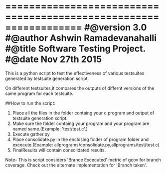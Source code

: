 =================================================================
	#@version  3.0
	#@author   Ashwin Ramadevanahalli
	#@title    Software Testing Project.
	#@date	   Nov 27th 2015
=================================================================

This is a python script to test the effectiveness of various testsuites generated by testsuite generation script.

On different testsuites,it compares the outputs of differnt versions of the same program for each testsuite.

##How to run the script:
1. Place all the files in the folder containg your c program and output of testsuite generation script.
2. Make sure the folder containg your program and your program are named same.(Example: 'test/test.c'.)
3. Execute gather.py
4. Place consolidate.py in the enclosing folder of program folder and excecute.(Example: allprograms/consolidate.py,allprograms/test/test.c)
5. FinalResults will contain consolidated results.

Note- This is script considers 'Brance Excecuted' metric of gcov for branch coverage. Check out the alternate implementation for 'Branch taken'. 